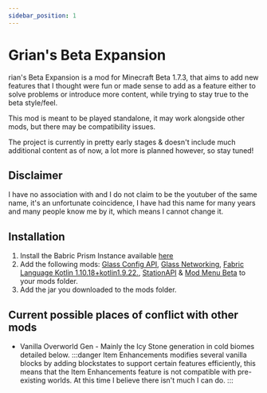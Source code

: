 ```yaml
---
sidebar_position: 1
---
```


# Grian's Beta Expansion
rian's Beta Expansion is a mod for Minecraft Beta 1.7.3, that aims to add new features that I thought were fun or made sense to add as a feature either to solve problems or introduce more content, while trying to stay true to the beta style/feel.

This mod is meant to be played standalone, it may work alongside other mods, but there may be compatibility issues.

The project is currently in pretty early stages & doesn't include much additional content as of now, a lot more is planned however, so stay tuned!

## Disclaimer

I have no association with and I do not claim to be the youtuber of the same name, it's an unfortunate coincidence, I have had this name for many years and many people know me by it, which means I cannot change it.

## Installation

1. Install the Babric Prism Instance available [here](https://github.com/babric/prism-instance)
2. Add the following mods: [Glass Config API](https://modrinth.com/mod/glass-config-api), [Glass Networking](https://modrinth.com/mod/glass-networking), [Fabric Language Kotlin 1.10.18+kotlin1.9.22.](https://modrinth.com/mod/fabric-language-kotlin/version/1.10.18+kotlin.1.9.22), [StationAPI](https://modrinth.com/mod/stationapi) & [Mod Menu Beta](https://modrinth.com/mod/modmenu-beta) to your mods folder.
3. Add the jar you downloaded to the mods folder.

## Current possible places of conflict with other mods

- Vanilla Overworld Gen - Mainly the Icy Stone generation in cold biomes detailed below.
:::danger
Item Enhancements modifies several vanilla blocks by adding blockstates to support certain features efficiently, this means that the Item Enhancements feature is not compatible with pre-existing worlds. At this time I believe there isn't much I can do.
:::
